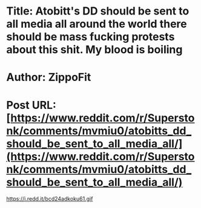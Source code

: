 # Title: Atobitt's DD should be sent to all media all around the world there should be mass fucking protests about this shit. My blood is boiling
# Author: ZippoFit
# Post URL: [https://www.reddit.com/r/Superstonk/comments/mvmiu0/atobitts_dd_should_be_sent_to_all_media_all/](https://www.reddit.com/r/Superstonk/comments/mvmiu0/atobitts_dd_should_be_sent_to_all_media_all/)


https://i.redd.it/bcd24adkoku61.gif
